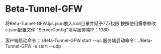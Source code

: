 # Beta-Tunnel-GFW
将Beta-Tunnel-GFW与c.json放入root目录并赋予777权限
按照使用需求修改c.json配置文件
"ServerConfig"填写服务端IP：1080

客户端启动命令：./Beta-Tunnel-GFW start --uc
服务端启动命令：./Beta-Tunnel-GFW -s start --udp
